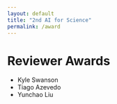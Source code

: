 ```yaml
---
layout: default
title: "2nd AI for Science"
permalink: /award
---
```



# Reviewer Awards

- Kyle Swanson
- Tiago Azevedo
- Yunchao Liu
